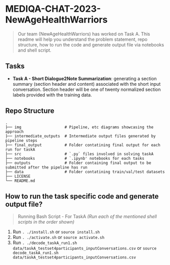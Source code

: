 # MEDIQA-CHAT-2023-NewAgeHealthWarriors
> Our team (NewAgeHealthWarriors) has worked on Task A. This readme will help you understand the problem statement, repo structure, how to run the code and generate output file via notebooks and shell script.

## Tasks
- **Task A - Short Dialogue2Note Summarization**: generating a section summary (section header and content) associated with the short input conversation. Section header will be one of twenty normalized section labels provided with the training data. 

## Repo Structure
    .
    ├── img                   # Pipeline, etc diagrams showcasing the approach
    ├── intermediate_outputs  # Intermediate output files generated by pipeline steps
    ├── final_output          # Folder contatining final output for each run for taskA
    ├── src                   # `.py` files involved in solving taskA 
    ├── notebooks             # `.ipynb' notebooks for each tasks
    ├── outputs               # Folder containing final output to be submitted after the pipeline has run
    ├── data                  # Folder contatining train/val/test datasets
    ├── LICENSE
    └── README.md


## How to run the task specific code and generate output file?
 > Running Bash Script - For TaskA
  _(Run each of the mentioned shell scripts in the order shown)_
  1. Run `. ./install.sh` or `source install.sh` 
  2. Run `. ./activate.sh` or `source activate.sh`
  3. Run `. ./decode_taskA_run1.sh data/taskA_testset4participants_inputConversations.csv` or `source decode_taskA_run1.sh data/taskA_testset4participants_inputConversations.csv`
